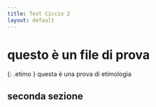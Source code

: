 ```yaml
---
title: Test Ciccio 2
layout: default
---
```


# questo è un file di prova

{: .etimo }
questa è una prova di etimologia

## seconda sezione
